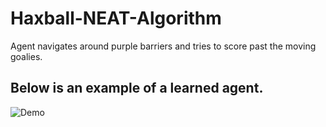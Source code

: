 # Haxball-NEAT-Algorithm

Agent navigates around purple barriers and tries to score past the moving goalies.

## Below is an example of a learned agent.
![Demo](https://user-images.githubusercontent.com/16503485/46676667-021d7380-cbaf-11e8-9285-8fc670513c8d.gif)
